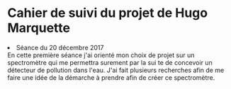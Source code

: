 
Cahier de suivi du projet de Hugo Marquette
==
<li>Séance du 20 décembre 2017</li>
En cette première séance j'ai orienté mon choix de projet sur un spectromètre qui me permettra surement par la sui  te de concevoir un détecteur de pollution dans l'eau.            
J'ai fait plusieurs recherches afin de me faire une idée de la démarche à prendre afin de créer ce spectromètre.
